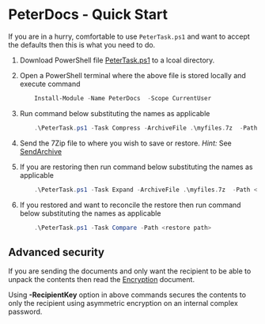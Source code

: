 # PeterDocs - Quick Start

If you are in a hurry, comfortable to use ``PeterTask.ps1`` and want to accept the defaults
then this is what you need to do.

1. Download PowerShell file [PeterTask.ps1](https://raw.github.com/) to a lcoal directory.
2. Open a PowerShell terminal where the above file is stored locally and execute command

    ```powershell
        Install-Module -Name PeterDocs  -Scope CurrentUser    
    ```

3. Run command below substituting the names as applicable

    ```powershell
        .\PeterTask.ps1 -Task Compress -ArchiveFile .\myfiles.7z  -Path <document path> -SecretKey <complex password>
    ```

4. Send the 7Zip file to where you wish to save or restore. _Hint:_ See [SendArchive](./Docs/SendArchive.md)
5. If you are restoring then run command below substituting the names as applicable

    ```powershell
        .\PeterTask.ps1 -Task Expand -ArchiveFile .\myfiles.7z  -Path <restore path> -SecretKey <complex password>
    ```

6. If you restored and want to reconcile the restore then run command below substituting the names as applicable

    ```powershell
        .\PeterTask.ps1 -Task Compare -Path <restore path> 
    ```

## Advanced security

If you are sending the documents and only want the recipient to be able to unpack the contents then
read the [Encryption](./Docs/Encryption.md) document.

Using **-RecipientKey** option in above commands secures the contents to only the recipient using
asymmetric encryption on an internal complex password.
